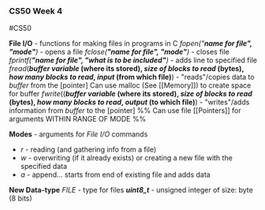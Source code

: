 ### CS50 Week 4
#CS50 

**File I/O** - functions for making files in programs in C
	*fopen("**name for file",  "mode"**)* - opens a file 
	*fclose(**"name for file",  "mode"**)* - closes file
	*fprintf(**"name for file",  "what is to be included"**)* - adds line to specified file
	*fread*(***buffer variable* (where its stored), *size of blocks to read* (bytes),  *how many blocks to read*, *input* (from which file)**) - "reads"/copies data to *buffer* from the [pointer]
		Can use malloc (See [[Memory]]) to create space for buffer
	*fwrite*((***buffer variable* (where its stored), *size of blocks to read* (bytes),  *how many blocks to read*, *output* (to which file)**) - "writes"/adds information from *buffer* to the [pointer]
%% Can use file [[Pointers]] for arguments WITHIN RANGE OF MODE %%


**Modes** - arguments for *File I/O* commands
- *r* - reading (and gathering info from a file)
- *w* - overwriting (if it already exists) or creating a new file with the specified data
- *a* - append... starts from end of existing file and adds data

**New Data-type**
	*FILE* - type for files
	***uint8_t*** - unsigned integer of size: byte (8 bits)